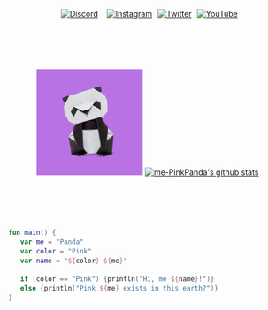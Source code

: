 <div class="i2gjFc Mi644" align="center">
  <a href="https://discord.com/users/952137523038130196" target="_blank" class="RNpQXe" style="width: 32px; height: 32px; margin: 9px;"><img src="https://i.ibb.co/qDv47yb/discord-512-copy.png" alt="Discord" class="xbGufb" style="width: 32px; height: 32px;" width="32" height="32"></a>
  <a href="https://instagram.com/me_PinkPanda/" target="_blank" class="RNpQXe AIKCSc" style="width: 44px; height: 44px; margin: 3px;"><img src="https://ssl.gstatic.com/atari/images/sociallinks/instagram_gray_44dp.png" alt="Instagram" class="lEB4Hf" style="width: 44px; height: 44px;" width="44" height="44"></a>
  <a href="https://twitter.com/Me_PinkPanda/" target="_blank" class="RNpQXe AIKCSc" style="width: 44px; height: 44px; margin: 3px;"><img src="https://ssl.gstatic.com/atari/images/sociallinks/twitter_gray_44dp.png" alt="Twitter" class="lEB4Hf" style="width: 44px; height: 44px;" width="44" height="44"></a>
  <a href="https://youtube.com/@me_PinkPanda" target="_blank" class="RNpQXe AIKCSc" style="width: 44px; height: 44px; margin: 3px;"><img src="https://ssl.gstatic.com/atari/images/sociallinks/youtube_gray_44dp.png" alt="YouTube" class="lEB4Hf" style="width: 44px; height: 44px;" width="44" height="44"></a>
</div>

# ‎ 

<p align="center">
  <img src="https://github.com/me-PinkPanda/me-PinkPanda/blob/9403693c5d2f05f27d4eeb6978946315f798cf0e/assets/Pink%20Panda.png">
  <a href="https://github.com/me-PinkPanda"><img src="https://github-readme-stats.vercel.app/api?username=me-PinkPanda&hide_border=true&show_icons=true&theme=dark" alt="me-PinkPanda's github stats"></a>
</p>

# ‎ 
```kotlin
fun main() {
   var me = "Panda"
   var color = "Pink"
   var name = "${color} ${me}"

   if (color == "Pink") {println("Hi, me ${name}!")} 
   else {println("Pink ${me} exists in this earth?")}
}
```

<!--- "Never use html in markdown file, it's against rules..." That's what VSCode said to me --->

